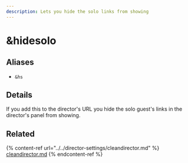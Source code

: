 ```yaml
---
description: Lets you hide the solo links from showing
---
```


# \&hidesolo

## Aliases

* `&hs`

## Details

If you add this to the director's URL you hide the solo guest's links in the director's panel from showing.

## Related

{% content-ref url="../../director-settings/cleandirector.md" %}
[cleandirector.md](../../director-settings/cleandirector.md)
{% endcontent-ref %}
